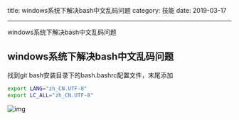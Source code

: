 title: windows系统下解决bash中文乱码问题
category: 技能
date: 2019-03-17

---

windows系统下解决bash中文乱码问题

<!--more-->

## windows系统下解决bash中文乱码问题


找到git bash安装目录下的bash.bashrc配置文件，末尾添加


```bash
export LANG="zh_CN.UTF-8"
export LC_ALL="zh_CN.UTF-8"
```



![img](https://img-blog.csdnimg.cn/20201007144937889.png?x-oss-process=image/watermark,type_ZmFuZ3poZW5naGVpdGk,shadow_10,text_aHR0cHM6Ly9ibG9nLmNzZG4ubmV0L0hlbGxvX015c21hbGx3b3JsZA==,size_16,color_FFFFFF,t_70)
